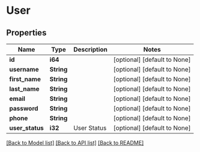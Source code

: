 # User

## Properties
Name | Type | Description | Notes
------------ | ------------- | ------------- | -------------
**id** | **i64** |  | [optional] [default to None]
**username** | **String** |  | [optional] [default to None]
**first_name** | **String** |  | [optional] [default to None]
**last_name** | **String** |  | [optional] [default to None]
**email** | **String** |  | [optional] [default to None]
**password** | **String** |  | [optional] [default to None]
**phone** | **String** |  | [optional] [default to None]
**user_status** | **i32** | User Status | [optional] [default to None]

[[Back to Model list]](../README.md#documentation-for-models) [[Back to API list]](../README.md#documentation-for-api-endpoints) [[Back to README]](../README.md)


